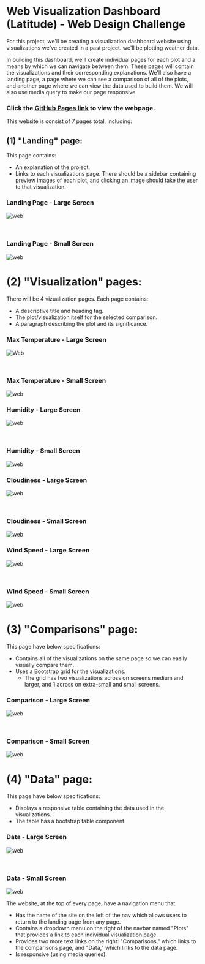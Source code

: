 # Web Visualization Dashboard (Latitude) - Web Design Challenge

For this project, we'll be creating a visualization dashboard website using visualizations we've created in a past project. we'll be plotting weather data.

In building this dashboard, we'll create individual pages for each plot and a means by which we can navigate between them. These pages will contain the visualizations and their corresponding explanations. We'll also have a landing page, a page where we can see a comparison of all of the plots, and another page where we can view the data used to build them. We will also use media query to make our page responsive.

### Click the [GitHub Pages link](https://uot-bootcamp.github.io/Web-Design-Challenge/WebVisualizations/) to view the webpage.<br>


This website is consist of 7 pages total, including:

## (1) "Landing" page:

This page contains:

* An explanation of the project.
* Links to each visualizations page. There should be a sidebar containing preview images of each plot, and clicking an image should take the user to that visualization.

### Landing Page - Large Screen

![web](WebVisualizations/large_screen_Visualizations/Landing_page_viz.png)

<br/>

### Landing Page - Small Screen

![web](WebVisualizations/small_screen_visualizations/landing_page_viz.png)


# (2) "Visualization" pages:

There will be 4 vizualization pages. Each page contains:

* A descriptive title and heading tag.
* The plot/visualization itself for the selected comparison.
* A paragraph describing the plot and its significance.

### Max Temperature - Large Screen

![Web](WebVisualizations/large_screen_Visualizations/Max_Temperature_Viz.png)

<br/>

### Max Temperature - Small Screen

![web](WebVisualizations/small_screen_visualizations/max_temperature_viz.png)


### Humidity - Large Screen

![web](WebVisualizations/large_screen_Visualizations/Humidity_viz.png)

<br/>

### Humidity - Small Screen

![web](WebVisualizations/small_screen_visualizations/humidity_viz.png)


### Cloudiness - Large Screen

![web](WebVisualizations/large_screen_Visualizations/Cloudiness_viz.png)

<br/>

### Cloudiness - Small Screen

![web](WebVisualizations/small_screen_visualizations/cloudiness_viz.png)


### Wind Speed - Large Screen

![web](WebVisualizations/large_screen_Visualizations/Wind_Speed_viz.png)

<br/>

### Wind Speed - Small Screen

![web](WebVisualizations/small_screen_visualizations/wind_speed_viz.png)


# (3) "Comparisons" page:

This page have below specifications:

* Contains all of the visualizations on the same page so we can easily visually compare them.
* Uses a Bootstrap grid for the visualizations.
    * The grid has two visualizations across on screens medium and larger, and 1 across on extra-small and small screens.
    

### Comparison - Large Screen

![web](WebVisualizations/large_screen_Visualizations/Comparison_viz.png)

<br/>

### Comparison - Small Screen

![web](WebVisualizations/small_screen_visualizations/comparison_viz.png)


# (4) "Data" page:

This page have below specifications:

* Displays a responsive table containing the data used in the visualizations.
* The table has a bootstrap table component. 

### Data - Large Screen

![web](WebVisualizations/large_screen_Visualizations/Data_page.png)

<br/>

### Data - Small Screen

![web](WebVisualizations/small_screen_visualizations/data_viz.png)


The website, at the top of every page, have a navigation menu that:

* Has the name of the site on the left of the nav which allows users to return to the landing page from any page.
* Contains a dropdown menu on the right of the navbar named "Plots" that provides a link to each individual visualization page.
* Provides two more text links on the right: "Comparisons," which links to the comparisons page, and "Data," which links to the data page.
* Is responsive (using media queries). 



